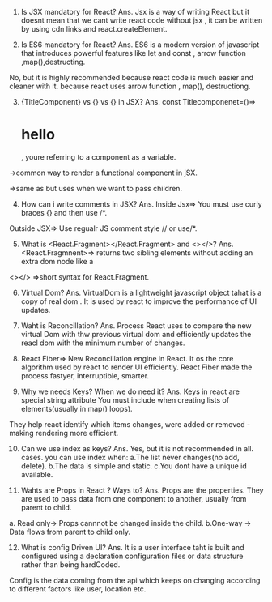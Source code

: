 1. Is JSX mandatory for React?
Ans. Jsx is a way of writing React but it doesnt mean that we cant write react code without jsx , it can be written by using cdn links and react.createElement.

2. Is ES6 mandatory for React?
Ans.  ES6 is a modern version of javascript that introduces powerful features like let and const , arrow function ,map(),destructing.

No, but it is highly recommended because react code is much easier and cleaner with it. because react uses arrow function , map(), destructiong.

3. {TitleComponent} vs {<TitleComponent/>} vs {<TitleComponent></TitleComponent>} in JSX?
Ans. const Titlecomponenet=()=><h1>hello</h1> , youre referring to a component as a variable.

<TitleComponent/> ->common way to render a functional component in jSX.

<TitleComponent></TitleComponent> =>same as <TitleComponent/> but uses when we want to pass children.

4. How can i write comments in JSX?
Ans. Inside Jsx=> You must use curly braces {} and then use /*.

Outside JSX=> Use regualr JS comment style // or use/*.

5. What is <React.Fragment></React.Fragment> and <></>?
Ans. <React.Fragmnent>=> returns two sibling elements without adding an extra dom node like a <div>

<></> =>short syntax for React.Fragment.

6. Virtual Dom?
Ans. VirtualDom is a lightweight javascript object tahat is a copy of real dom . It is used by react to improve the performance of UI updates.

7. Waht is Reconcillation?
Ans. Process React uses to compare the new virtual Dom with thw previous virtual dom and efficiently updates the reacl dom with the minimum number of changes.

8. React Fiber=> New Reconcillation engine in React. It os the core algorithm used by react to render UI efficiently.
React Fiber made the process fastyer, interruptible, smarter.

9. Why we needs Keys? When we do need it?
Ans. Keys in react are special string attribute You must include when creating lists of elements(usually in map() loops).

They help react identify which items changes, were added or removed - making rendering more efficient.

10. Can we use index as keys?
Ans. Yes, but it is not recommended in all. cases. you can use index when:
   a.The list never changes(no add, delete).
   b.The data is simple and static.
   c.You dont have a unique id available.

11. Wahts are Props in React ? Ways to?
Ans. Props are the properties. They are used to pass data  from one component to another, usually from  parent to child.

  a. Read only-> Props cannnot be changed inside the child.
  b.One-way -> Data flows from parent to child only.

 12. What is config Driven UI?
 Ans. It is a user interface taht is built and configured using a declaration configuration files or data structure rather than being hardCoded.

 Config is the data coming from the api which keeps on changing according to different factors like user, location etc. 
